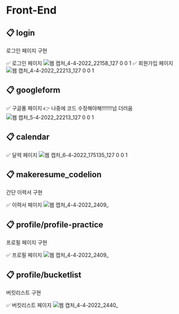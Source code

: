 # Front-End


## 📋 login

로그인 페이지 구현

✅ 로그인 페이지
 ![웹 캡처_4-4-2022_22158_127 0 0 1](https://user-images.githubusercontent.com/73926393/161440401-65842b54-fdf5-4690-8531-f643fbaf7849.jpeg)
✅ 회원가입 페이지
![웹 캡처_4-4-2022_22213_127 0 0 1](https://user-images.githubusercontent.com/73926393/161440341-fa9cda90-c1cb-4a81-b8d8-999cf6231085.jpeg)

## 📋 googleform

✅ 구글폼 페이지 👉 나중에 코드 수정해야해!!!!!!!넘 더러움
![웹 캡처_5-4-2022_22213_127 0 0 1](https://user-images.githubusercontent.com/73926393/161597930-7b3baa29-22b0-4d7c-b314-33afbaa3f16c.jpeg)

## 📋 calendar

✅ 달력 페이지
![웹 캡처_6-4-2022_175135_127 0 0 1](https://user-images.githubusercontent.com/73926393/161935822-3e086f1c-3557-4b1b-890c-fc30a023acd6.jpeg)


## 📋 makeresume_codelion

간단 이력서 구현

✅ 이력서 페이지
![웹 캡처_4-4-2022_2409_](https://user-images.githubusercontent.com/73926393/161440827-bcc07df7-c0fc-439a-baca-d5f90fa45252.jpeg)


## 📋 profile/profile-practice

프로필 페이지 구현

✅ 프로필 페이지 
![웹 캡처_4-4-2022_2409_](https://user-images.githubusercontent.com/73926393/161441005-da348a5f-f01d-4a8c-ad7d-73cd8aab6029.jpeg)


## 📋 profile/bucketlist

버킷리스트 구현

✅ 버킷리스트 페이지
![웹 캡처_4-4-2022_2440_](https://user-images.githubusercontent.com/73926393/161441006-9d3ba175-63c4-4d5f-8c5f-90e786cfd6b3.jpeg)
